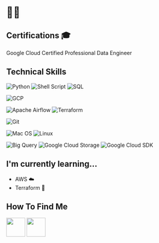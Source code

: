 # 👋🏽

## Certifications 🎓
Google Cloud Certified Professional Data Engineer

## Technical Skills
![Python](https://img.shields.io/badge/Code-Python-informational?style=for-the-badge&logo=Python&color=ffdd54)
![Shell Script](https://img.shields.io/badge/Code-Shell_Script-informational?style=for-the-badge&logo=gnu-bash&color=green)
![SQL](https://img.shields.io/badge/Code-SQL-informational?style=for-the-badge&logo=sqlite&color=blue)

![GCP](https://img.shields.io/badge/Cloud-GCP-informational?style=for-the-badge&logo=google-cloud&color=blue)

![Apache Airflow](https://img.shields.io/badge/Config-Apache_Airflow-informational?style=for-the-badge&logo=Apache%20Airflow&logoColor=white)
![Terraform](https://img.shields.io/badge/Config-Terraform-informational?style=for-the-badge&logo=Terraform&color=7851A9)

![Git](https://img.shields.io/badge/Version-Git-informational?style=for-the-badge&logo=Git&color=FF729F)

![Mac OS](https://img.shields.io/badge/OS-MacOS-informational?style=for-the-badge&logo=MacOS&color=F4A259)
![Linux](https://img.shields.io/badge/OS-Linux-informational?style=for-the-badge&logo=Linux&color=F4E285)


![Big Query](https://img.shields.io/badge/Data-Big_Query-informational?style=for-the-badge&logo=GoogleCloudSDK&color=blue)
![Google Cloud Storage](https://img.shields.io/badge/Data-Google_Cloud_Storage-informational?style=for-the-badge&logo=GoogleCloudStorage&color=23121011)
![Google Cloud SDK](https://img.shields.io/badge/Data-Google_Cloud_SDK-informational?style=for-the-badge&logo=GoogleCloudSDK&color=ffdd54)


## I'm currently learning...
* AWS ☁️
* Terraform 🔧

## How To Find Me
<a href="https://rsondata.github.io/"><img height="50" src="https://cdn2.iconfinder.com/data/icons/social-media-solid-2/32/Website-512.png"></a>
<a href="https://www.linkedin.com/in/rysonko/"><img height="50" src="https://cdn1.iconfinder.com/data/icons/social-networks-15/512/LinkedIn_social_network_logo-512.png"></a>


<!--
**cmdshftrama/cmdshftrama** is a ✨ _special_ ✨ repository because its `README.md` (this file) appears on your GitHub profile.

Here are some ideas to get you started:

- 🔭 I’m currently working on ...
- 🌱 I’m currently learning ...
- 👯 I’m looking to collaborate on ...
- 🤔 I’m looking for help with ...
- 💬 Ask me about ...
- 📫 How to reach me: ...
- 😄 Pronouns: ...
- ⚡ Fun fact: ...


<br></br>


![AWS](https://img.shields.io/badge/Cloud-AWS-informational?style=flat&logo=AWS&color=23FF9900) || CLOUD SECTION
![Snowflake](https://img.shields.io/badge/Cloud-Snowflake-informational?style=for-the-badge&logo=Snowflake&color=89CFF0) || CLOUD SECTION 

![Hadoop](https://img.shields.io/badge/Data-Hadoop-informational?style=flat&logo=Hadoop&color=E7DFC6)
![Hive](https://img.shields.io/badge/Data-Hive-informational?style=flat&logo=Hive&color=F7A278)
![Splunk](https://img.shields.io/badge/Data-Splunk-informational?style=flat&logo=Splunk&color=351E29)
![Puppet](https://img.shields.io/badge/Config-Puppet-informational?style=flat&logo=Puppet&color=FC440F)
![Packer](https://img.shields.io/badge/Config-Packer-informational?style=flat&logo=Packer&color=1F01B9)
![Consul](https://img.shields.io/badge/Config-Consul-informational?style=flat&logo=Consul&color=B84A62)
![Vault](https://img.shields.io/badge/Config-Vault-informational?style=flat&logo=Vault&color=4C243B)
![GitLabCI](https://img.shields.io/badge/CICD-GitLabCI-informational?style=flat&logo=GitlabCI&color=2F323A)
![GitHub Actions](https://img.shields.io/badge/CICD-GitHubActions-informational?style=flat&logo=GitHub&color=77567A)
![Jenkins](https://img.shields.io/badge/CICD-Jenkins-informational?style=flat&logo=Jenkins&color=C47AC0)
![Spinnaker](https://img.shields.io/badge/CICD-Spinnaker-informational?style=flat&logo=Spinnaker&color=E39EC1)
![ELK](https://img.shields.io/badge/Logging-ELK-informational?style=flat&logo=ELK&color=DEBAC0)
![Grafana](https://img.shields.io/badge/Monitoring-Grafana-informational?style=flat&logo=Grafana&color=81F4E1)
![InfluxDB](https://img.shields.io/badge/Logging-InfluxDB-informational?style=flat&logo=InfluxDB&color=56CBF9)
-->
